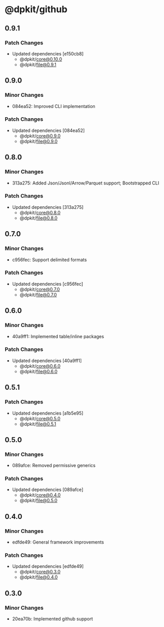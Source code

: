 # @dpkit/github

## 0.9.1

### Patch Changes

- Updated dependencies [e150cb8]
  - @dpkit/core@0.10.0
  - @dpkit/file@0.9.1

## 0.9.0

### Minor Changes

- 084ea52: Improved CLI implementation

### Patch Changes

- Updated dependencies [084ea52]
  - @dpkit/core@0.9.0
  - @dpkit/file@0.9.0

## 0.8.0

### Minor Changes

- 313a275: Added Json/Jsonl/Arrow/Parquet support; Bootstrapped CLI

### Patch Changes

- Updated dependencies [313a275]
  - @dpkit/core@0.8.0
  - @dpkit/file@0.8.0

## 0.7.0

### Minor Changes

- c956fec: Support delimited formats

### Patch Changes

- Updated dependencies [c956fec]
  - @dpkit/core@0.7.0
  - @dpkit/file@0.7.0

## 0.6.0

### Minor Changes

- 40a9ff1: Implemented table/inline packages

### Patch Changes

- Updated dependencies [40a9ff1]
  - @dpkit/core@0.6.0
  - @dpkit/file@0.6.0

## 0.5.1

### Patch Changes

- Updated dependencies [a1b5e95]
  - @dpkit/core@0.5.0
  - @dpkit/file@0.5.1

## 0.5.0

### Minor Changes

- 089afce: Removed permissive generics

### Patch Changes

- Updated dependencies [089afce]
  - @dpkit/core@0.4.0
  - @dpkit/file@0.5.0

## 0.4.0

### Minor Changes

- edfde49: General framework improvements

### Patch Changes

- Updated dependencies [edfde49]
  - @dpkit/core@0.3.0
  - @dpkit/file@0.4.0

## 0.3.0

### Minor Changes

- 20ea70b: Implemented github support

